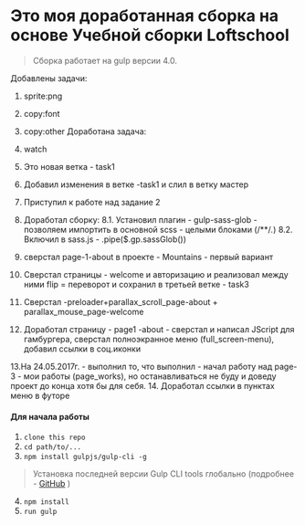 # Это моя доработанная сборка на основе Учебной сборки Loftschool

> Сборка работает на gulp версии 4.0. 

Добавлены задачи:
1. sprite:png
2. copy:font
3. copy:other
Доработана задача:
4. watch
5. Это новая ветка - task1
6. Добавил изменения в ветке -task1 и слил в ветку мастер
7. Приступил к работе над задание 2
8. Доработал сборку:
    8.1. Установил плагин - gulp-sass-glob - позволяем импортить в основной scss - целыми блоками (/**/*.*)
    8.2. Включил в sass.js - .pipe($.gp.sassGlob())
9. сверстал page-1-about в проекте - Mountains - первый вариант   
10. Сверстал страницы - welcome и авторизацию и реализовал между ними flip = переворот
и сохранил в третьей ветке - task3
11. Сверстал -preloader+parallax_scroll_page-about + parallax_mouse_page-welcome

12. Доработал страницу - page1 -about - сверстал и написал JScript для гамбургера,
 сверстал полноэкранное меню (full_screen-menu), добавил ссылки в соц.иконки

 13.На 24.05.2017г. - выполнил то, что выполнил - начал работу над page-3 - мои работы (page_works),
 но останавливаться не буду и доведу проект до конца хотя бы для себя.
14. Доработал ссылки в пунктах меню в футоре



#### Для начала работы

1. ```clone this repo```
2. ```cd path/to/...```
3. ```npm install gulpjs/gulp-cli -g```  
> Установка последней версии Gulp CLI tools глобально (подробнее - [GitHub](https://github.com/gulpjs/gulp/blob/4.0/docs/getting-started.md) )

4. ```npm install```
6. ```run gulp``` 

